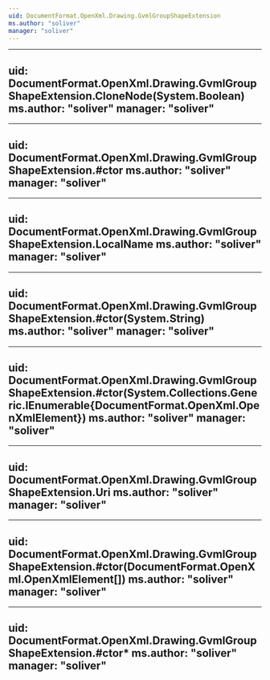 ```yaml
---
uid: DocumentFormat.OpenXml.Drawing.GvmlGroupShapeExtension
ms.author: "soliver"
manager: "soliver"
---
```


---
uid: DocumentFormat.OpenXml.Drawing.GvmlGroupShapeExtension.CloneNode(System.Boolean)
ms.author: "soliver"
manager: "soliver"
---

---
uid: DocumentFormat.OpenXml.Drawing.GvmlGroupShapeExtension.#ctor
ms.author: "soliver"
manager: "soliver"
---

---
uid: DocumentFormat.OpenXml.Drawing.GvmlGroupShapeExtension.LocalName
ms.author: "soliver"
manager: "soliver"
---

---
uid: DocumentFormat.OpenXml.Drawing.GvmlGroupShapeExtension.#ctor(System.String)
ms.author: "soliver"
manager: "soliver"
---

---
uid: DocumentFormat.OpenXml.Drawing.GvmlGroupShapeExtension.#ctor(System.Collections.Generic.IEnumerable{DocumentFormat.OpenXml.OpenXmlElement})
ms.author: "soliver"
manager: "soliver"
---

---
uid: DocumentFormat.OpenXml.Drawing.GvmlGroupShapeExtension.Uri
ms.author: "soliver"
manager: "soliver"
---

---
uid: DocumentFormat.OpenXml.Drawing.GvmlGroupShapeExtension.#ctor(DocumentFormat.OpenXml.OpenXmlElement[])
ms.author: "soliver"
manager: "soliver"
---

---
uid: DocumentFormat.OpenXml.Drawing.GvmlGroupShapeExtension.#ctor*
ms.author: "soliver"
manager: "soliver"
---
